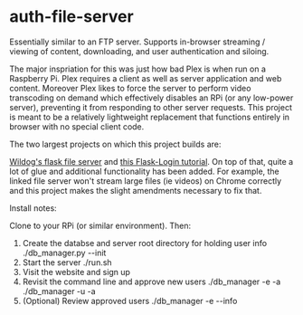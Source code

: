 # auth-file-server

Essentially similar to an FTP server. Supports in-browser streaming / viewing of content, downloading, and user authentication and siloing.

The major inspriation for this was just how bad Plex is when run on a Raspberry Pi. Plex requires a client as well as server application and web content. Moreover Plex likes to force the server to perform video transcoding on demand which effectively disables an RPi (or any low-power server), preventing it from responding to other server requests. This project is meant to be a relatively lightweight replacement that functions entirely in browser with no special client code.

The two largest projects on which this project builds are:

[Wildog's flask file server](https://github.com/Wildog/flask-file-server) and [this Flask-Login tutorial](https://www.digitalocean.com/community/tutorials/how-to-add-authentication-to-your-app-with-flask-login). On top of that, quite a lot of glue and additional functionality has been added. For example, the linked file server won't stream large files (ie videos) on Chrome correctly and this project makes the slight amendments necessary to fix that.

Install notes:

Clone to your RPi (or similar environment). Then:

1. Create the databse and server root directory for holding user info
    ./db_manager.py --init
2. Start the server
    ./run.sh
3. Visit the website and sign up
4. Revisit the command line and approve new users
    ./db_manager -e <user-email> -a
    ./db_manager -u <user-name> -a
5. (Optional) Review approved users
    ./db_manager -e <email> --info
